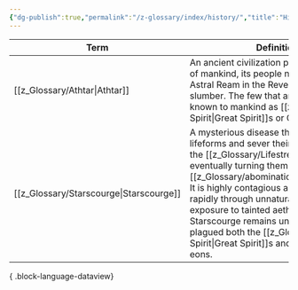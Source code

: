 ```yaml
---
{"dg-publish":true,"permalink":"/z-glossary/index/history/","title":"History","contentClasses":"h-line hr-no-icon","tags":["GlossaryIndex/Topic"],"dgShowInlineTitle":true,"noteIcon":""}
---
```



| Term                                       | Definition                                                                                                                                                                                                                                                                                                                                                                       | Topic                                                                                                       | Related                                                                                                           |
| ------------------------------------------ | -------------------------------------------------------------------------------------------------------------------------------------------------------------------------------------------------------------------------------------------------------------------------------------------------------------------------------------------------------------------------------- | ----------------------------------------------------------------------------------------------------------- | ----------------------------------------------------------------------------------------------------------------- |
| [[z_Glossary/Athtar\|Athtar]]           | An ancient civilization predate the history of mankind, its people now reside in the Astral Ream in the Reverie in a permanent slumber. The few that are awake are known to mankind as [[z_Glossary/Great Spirit\|Great Spirit]]s or Gods.                                                                                                                                                                | <ul><li>[[z_Glossary/Index/History.md\\|History]]</li></ul>                                                 | <ul><li>[[z_Glossary/Great Spirit.md\\|Great Spirit]]</li><li>[[z_Glossary/Lifestream.md\\|Lifestream]]</li></ul> |
| [[z_Glossary/Starscourge\|Starscourge]] | A mysterious disease that infects lifeforms and sever their connection with the [[z_Glossary/Lifestream\|Lifestream]], eventually turning them into powerful [[z_Glossary/abomination\|abomination]]s. It is highly contagious and spreads rapidly through unnatural use of magic or exposure to tainted aether. The origin of Starscourge remains unknown, but it has plagued both the [[z_Glossary/Great Spirit\|Great Spirit]]s and mankind for eons. | <ul><li>[[z_Glossary/Index/History.md\\|History]]</li><li>[[z_Glossary/Index/Occult.md\\|Occult]]</li></ul> | <ul></ul>                                                                                                         |

{ .block-language-dataview}